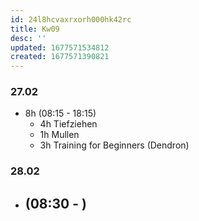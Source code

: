 ```yaml
---
id: 24l8hcvaxrxorh000hk42rc
title: Kw09
desc: ''
updated: 1677571534812
created: 1677571390821
---
```

### 27.02
- 8h (08:15 - 18:15)
  - 4h Tiefziehen
  - 1h Mullen
  - 3h Training for Beginners (Dendron)

### 28.02
- (08:30 - )
  - 